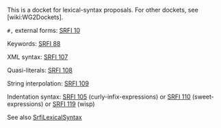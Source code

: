 This is a docket for lexical-syntax proposals.   For other dockets, see [wiki:WG2Dockets].

`#,` external forms:  [SRFI 10](http://srfi.schemers.org/srfi-10/srfi-10.html)

Keywords: [SRFI 88](http://srfi.schemers.org/srfi-88/srfi-88.html)

XML syntax: [SRFI 107](http://srfi.schemers.org/srfi-107/srfi-107.html)

Quasi-literals: [SRFI 108](http://srfi.schemers.org/srfi-108/srfi-108.html)

String interpolation: [SRFI 109](http://srfi.schemers.org/srfi-109/srfi-109.html)

Indentation syntax: [SRFI 105](http://srfi.schemers.org/srfi-105/srfi-105.html) (curly-infix-expressions) or [SRFI 110](http://srfi.schemers.org/srfi-110/srfi-110.html) (sweet-expressions) or [SRFI 119](http://srfi.schemers.org/srfi-119/srfi-119.html) (wisp)

See also [SrfiLexicalSyntax](SrfiLexicalSyntax.md)
